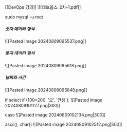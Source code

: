 
[[DevOps 강의]]
![[데브옵스_2차-1.pdf]]

sudo mysql -u root

##### 숫자 데이터 형식
![[Pasted image 20240809095537.png]]
##### 문자 데이터 형식
![[Pasted image 20240809095618.png]]
##### 날짜와 시간
![[Pasted image 20240809095848.png]]

if
select if (100>200, '오', '안됑');
![[Pasted image 20240809101127.png|300]]

case
![[Pasted image 20240809102134.png|300]]

ascii(), char()
![[Pasted image 20240809102512.png|300]]